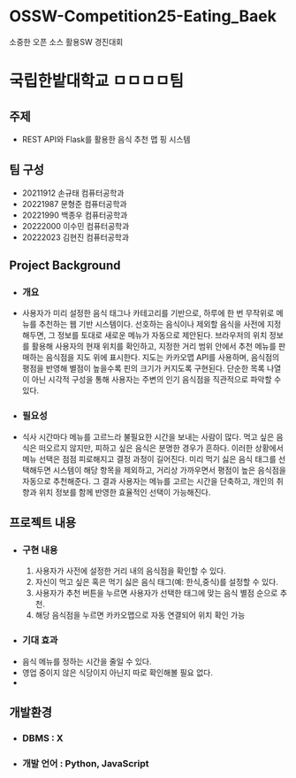 # OSSW-Competition25-Eating_Baek
소중한 오픈 소스 활용SW 경진대회 
# 국립한밭대학교 ㅁㅁㅁㅁ팀

## 주제 
- REST API와 Flask를 활용한 음식 추천 맵 핑 시스템
  
## 팀 구성 
- 20211912 손규태 컴퓨터공학과
- 20221987 문형준 컴퓨터공학과
- 20221990 백종우 컴퓨터공학과
- 20222000 이수민 컴퓨터공학과
- 20222023 김현진 컴퓨터공학과

## Project Background
  - ### 개요
  - 사용자가 미리 설정한 음식 태그나 카테고리를 기반으로, 하루에 한 번 무작위로 메뉴를 추천하는 웹 기반 시스템이다. 선호하는 음식이나 제외할 음식을 사전에 지정해두면, 그 정보를 토대로 새로운 메뉴가 자동으로 제안된다. 브라우저의 위치 정보를 활용해 사용자의 현재 위치를 확인하고, 지정한 거리 범위 안에서 추천 메뉴를 판매하는 음식점을 지도 위에 표시한다. 지도는 카카오맵 API를 사용하며, 음식점의 평점을 반영해 별점이 높을수록 핀의 크기가 커지도록 구현된다. 단순한 목록 나열이 아닌 시각적 구성을 통해 사용자는 주변의 인기 음식점을 직관적으로 파악할 수 있다.
  - ### 필요성
  - 식사 시간마다 메뉴를 고르느라 불필요한 시간을 보내는 사람이 많다. 먹고 싶은 음식은 떠오르지 않지만, 피하고 싶은 음식은 분명한 경우가 흔하다. 이러한 상황에서 메뉴 선택은 점점 피로해지고 결정 과정이 길어진다. 미리 먹기 싫은 음식 태그를 선택해두면 시스템이 해당 항목을 제외하고, 거리상 가까우면서 평점이 높은 음식점을 자동으로 추천해준다. 그 결과 사용자는 메뉴를 고르는 시간을 단축하고, 개인의 취향과 위치 정보를 함께 반영한 효율적인 선택이 가능해진다.
    
## 프로젝트 내용
  - ### 구현 내용
    1. 사용자가 사전에 설정한 거리 내의 음식점을 확인할 수 있다.
    2. 자신이 먹고 싶은 혹은 먹기 싫은 음식 태그(예: 한식,중식)를 설정할 수 있다.
    3. 사용자가 추천 버튼을 누르면 사용자가 선택한 태그에 맞는 음식 별점 순으로 추천.
    4.  해당 음식점을 누르면 카카오맵으로 자동 연결되어 위치 확인 가능
  - ### 기대 효과
  - 음식 메뉴를 정하는 시간을 줄일 수 있다.
  - 영업 중이지 않은 식당이지 아닌지 따로 확인해볼 필요 없다.
  - 

## 개발환경
  - ### DBMS : X
  - ### 개발 언어 : Python, JavaScript 
